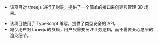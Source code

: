 - 该项目对 threejs 进行了封装，提供了一个简单的接口来创建和管理 3D 场景。

* 该项目使用了 TypeScript 编写，提供了类型安全的 API。
* 减少用户对 threejs 的依赖，用户只需要关注业务逻辑，而不需要关心底层的渲染细节。
